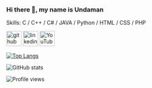 ### Hi there 👋, my name is Undaman


Skills: C / C++ / C# / JAVA / Python / HTML / CSS / PHP



[<img src="https://cdn.jsdelivr.net/npm/simple-icons@3.0.1/icons/github.svg" alt='github' height='40'>](https://github.com/PHUICMT)  [<img src='https://cdn.jsdelivr.net/npm/simple-icons@3.0.1/icons/linkedin.svg' alt='linkedin' height='40'>](https://www.linkedin.com/in/undaman-nopnapaporn-8b8305149/)  [<img src='https://cdn.jsdelivr.net/npm/simple-icons@3.0.1/icons/youtube.svg' alt='YouTube' height='40'>](https://www.youtube.com/channel//user/PHU_ICMT)  


[![Top Langs](https://github-readme-stats.vercel.app/api/top-langs/?username=PHUICMT)](https://github.com/anuraghazra/github-readme-stats)

![GitHub stats](https://github-readme-stats.vercel.app/api?username=PHUICMT&show_icons=true)  

![Profile views](https://gpvc.arturio.dev/PHUICMT)  

<!--
**PHUICMT/PHUICMT** is a ✨ _special_ ✨ repository because its `README.md` (this file) appears on your GitHub profile.

Here are some ideas to get you started:

- 🔭 I’m currently working on ...
- 🌱 I’m currently learning ...
- 👯 I’m looking to collaborate on ...
- 🤔 I’m looking for help with ...
- 💬 Ask me about ...
- 📫 How to reach me: ...
- 😄 Pronouns: ...
- ⚡ Fun fact: ...
-->
